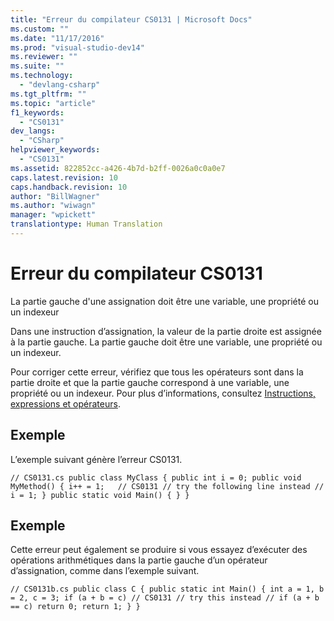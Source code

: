```yaml
---
title: "Erreur du compilateur CS0131 | Microsoft Docs"
ms.custom: ""
ms.date: "11/17/2016"
ms.prod: "visual-studio-dev14"
ms.reviewer: ""
ms.suite: ""
ms.technology: 
  - "devlang-csharp"
ms.tgt_pltfrm: ""
ms.topic: "article"
f1_keywords: 
  - "CS0131"
dev_langs: 
  - "CSharp"
helpviewer_keywords: 
  - "CS0131"
ms.assetid: 822852cc-a426-4b7d-b2ff-0026a0c0a0e7
caps.latest.revision: 10
caps.handback.revision: 10
author: "BillWagner"
ms.author: "wiwagn"
manager: "wpickett"
translationtype: Human Translation
---
```

# Erreur du compilateur CS0131
La partie gauche d'une assignation doit être une variable, une propriété ou un indexeur  
  
 Dans une instruction d’assignation, la valeur de la partie droite est assignée à la partie gauche. La partie gauche doit être une variable, une propriété ou un indexeur.  
  
 Pour corriger cette erreur, vérifiez que tous les opérateurs sont dans la partie droite et que la partie gauche correspond à une variable, une propriété ou un indexeur. Pour plus d’informations, consultez [Instructions, expressions et opérateurs](../../csharp/programming-guide/statements-expressions-operators/index.md).  
  
## Exemple  
 L’exemple suivant génère l’erreur CS0131.  
  
```  
// CS0131.cs public class MyClass { public int i = 0; public void MyMethod() { i++ = 1;   // CS0131 // try the following line instead // i = 1; } public static void Main() { } }  
```  
  
## Exemple  
 Cette erreur peut également se produire si vous essayez d’exécuter des opérations arithmétiques dans la partie gauche d’un opérateur d’assignation, comme dans l’exemple suivant.  
  
```  
// CS0131b.cs public class C { public static int Main() { int a = 1, b = 2, c = 3; if (a + b = c) // CS0131 // try this instead // if (a + b == c) return 0; return 1; } }  
```